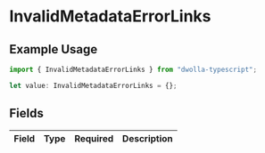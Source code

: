 # InvalidMetadataErrorLinks

## Example Usage

```typescript
import { InvalidMetadataErrorLinks } from "dwolla-typescript";

let value: InvalidMetadataErrorLinks = {};
```

## Fields

| Field       | Type        | Required    | Description |
| ----------- | ----------- | ----------- | ----------- |
